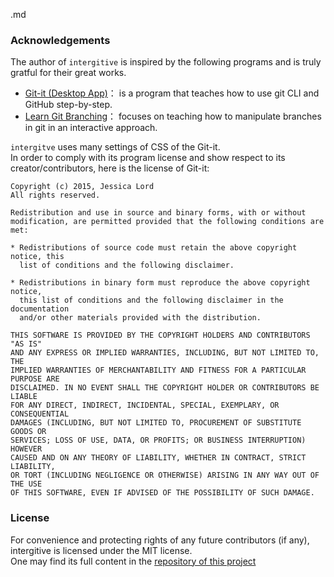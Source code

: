 .md
### Acknowledgements
The author of `intergitive` is inspired by the following programs and is truly gratful for their great works.  
- [Git-it (Desktop App)](https://github.com/jlord/git-it-electron)： is a program that teaches how to use git CLI and GitHub step-by-step.  
- [Learn Git Branching](https://learngitbranching.js.org/?locale=https://learngitbranching.js.org/?locale=en_US)： focuses on teaching how to manipulate branches in git in an interactive approach.  

`intergitve` uses many settings of CSS of the Git-it.  
In order to comply with its program license and show respect to its creator/contributors, here is the license of Git-it:  

```
Copyright (c) 2015, Jessica Lord
All rights reserved.

Redistribution and use in source and binary forms, with or without
modification, are permitted provided that the following conditions are met:

* Redistributions of source code must retain the above copyright notice, this
  list of conditions and the following disclaimer.

* Redistributions in binary form must reproduce the above copyright notice,
  this list of conditions and the following disclaimer in the documentation
  and/or other materials provided with the distribution.

THIS SOFTWARE IS PROVIDED BY THE COPYRIGHT HOLDERS AND CONTRIBUTORS "AS IS"
AND ANY EXPRESS OR IMPLIED WARRANTIES, INCLUDING, BUT NOT LIMITED TO, THE
IMPLIED WARRANTIES OF MERCHANTABILITY AND FITNESS FOR A PARTICULAR PURPOSE ARE
DISCLAIMED. IN NO EVENT SHALL THE COPYRIGHT HOLDER OR CONTRIBUTORS BE LIABLE
FOR ANY DIRECT, INDIRECT, INCIDENTAL, SPECIAL, EXEMPLARY, OR CONSEQUENTIAL
DAMAGES (INCLUDING, BUT NOT LIMITED TO, PROCUREMENT OF SUBSTITUTE GOODS OR
SERVICES; LOSS OF USE, DATA, OR PROFITS; OR BUSINESS INTERRUPTION) HOWEVER
CAUSED AND ON ANY THEORY OF LIABILITY, WHETHER IN CONTRACT, STRICT LIABILITY,
OR TORT (INCLUDING NEGLIGENCE OR OTHERWISE) ARISING IN ANY WAY OUT OF THE USE
OF THIS SOFTWARE, EVEN IF ADVISED OF THE POSSIBILITY OF SUCH DAMAGE.
```  

### License  
For convenience and protecting rights of any future contributors (if any), intergitive is licensed under the MIT license.  
One may find its full content in the [repository of this project](https://github.com/lonelyshore/intergitive/blob/master/LICENSE)  
